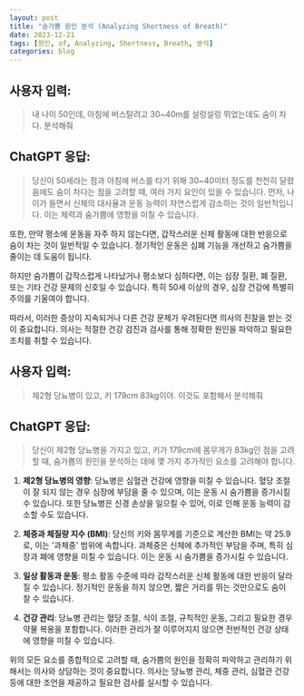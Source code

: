 ```yaml
---
layout: post
title: "숨가쁨 원인 분석 (Analyzing Shortness of Breath)"
date: 2023-12-21
tags: [원인, of, Analyzing, Shortness, Breath, 분석]
categories: blog
---
```


## 사용자 입력:
> 내 나이 50인데, 아침에 버스탈려고 30~40m를 설렁설렁 뛰었는데도 숨이 차다. 분석해줘

## ChatGPT 응답:
> 당신이 50세라는 점과 아침에 버스를 타기 위해 30~40미터 정도를 천천히 달렸음에도 숨이 차다는 점을 고려할 때, 여러 가지 요인이 있을 수 있습니다. 먼저, 나이가 들면서 신체의 대사율과 운동 능력이 자연스럽게 감소하는 것이 일반적입니다. 이는 체력과 숨가쁨에 영향을 미칠 수 있습니다.

또한, 만약 평소에 운동을 자주 하지 않는다면, 갑작스러운 신체 활동에 대한 반응으로 숨이 차는 것이 일반적일 수 있습니다. 정기적인 운동은 심폐 기능을 개선하고 숨가쁨을 줄이는 데 도움이 됩니다.

하지만 숨가쁨이 갑작스럽게 나타났거나 평소보다 심하다면, 이는 심장 질환, 폐 질환, 또는 기타 건강 문제의 신호일 수 있습니다. 특히 50세 이상의 경우, 심장 건강에 특별히 주의를 기울여야 합니다.

따라서, 이러한 증상이 지속되거나 다른 건강 문제가 우려된다면 의사의 진찰을 받는 것이 중요합니다. 의사는 적절한 건강 검진과 검사를 통해 정확한 원인을 파악하고 필요한 조치를 취할 수 있습니다.

## 사용자 입력:
> 제2형 당뇨병이 있고, 키 179cm 83kg이야. 이것도 포함해서 분석해줘

## ChatGPT 응답:
> 당신이 제2형 당뇨병을 가지고 있고, 키가 179cm에 몸무게가 83kg인 점을 고려할 때, 숨가쁨의 원인을 분석하는 데에 몇 가지 추가적인 요소를 고려해야 합니다.

1. **제2형 당뇨병의 영향**: 당뇨병은 심혈관 건강에 영향을 미칠 수 있습니다. 혈당 조절이 잘 되지 않는 경우 심장에 부담을 줄 수 있으며, 이는 운동 시 숨가쁨을 증가시킬 수 있습니다. 또한 당뇨병은 신경 손상을 일으킬 수 있어, 이로 인해 운동 능력이 감소할 수도 있습니다.

2. **체중과 체질량 지수 (BMI)**: 당신의 키와 몸무게를 기준으로 계산한 BMI는 약 25.9로, 이는 '과체중' 범위에 속합니다. 과체중은 신체에 추가적인 부담을 주며, 특히 심장과 폐에 영향을 미칠 수 있습니다. 이는 운동 시 숨가쁨을 증가시킬 수 있습니다.

3. **일상 활동과 운동**: 평소 활동 수준에 따라 갑작스러운 신체 활동에 대한 반응이 달라질 수 있습니다. 정기적인 운동을 하지 않으면, 짧은 거리를 뛰는 것만으로도 숨이 찰 수 있습니다.

4. **건강 관리**: 당뇨병 관리는 혈당 조절, 식이 조절, 규칙적인 운동, 그리고 필요한 경우 약물 복용을 포함합니다. 이러한 관리가 잘 이루어지지 않으면 전반적인 건강 상태에 영향을 미칠 수 있습니다.

위의 모든 요소를 종합적으로 고려할 때, 숨가쁨의 원인을 정확히 파악하고 관리하기 위해서는 의사와 상담하는 것이 중요합니다. 의사는 당뇨병 관리, 체중 관리, 심혈관 건강 등에 대한 조언을 제공하고 필요한 검사를 실시할 수 있습니다.

